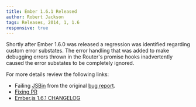 ```yaml
---
title: Ember 1.6.1 Released
author: Robert Jackson
tags: Releases, 2014, 1, 1.6
responsive: true
---
```


Shortly after Ember 1.6.0 was released a regression was identified regarding custom error substates.
The error handling that was added to make debugging errors thrown in the Router's promise hooks
inadvertently caused the error substates to be completely ignored.

For more details review the following links:

* Failing [JSBin](http://emberjs.jsbin.com/juqij/2/edit?html,js,output) from the original [bug report](https://github.com/emberjs/ember.js/issues/5148).
* [Fixing PR](https://github.com/emberjs/ember.js/pull/5166)
* [Ember.js 1.6.1 CHANGELOG](https://github.com/emberjs/ember.js/blob/v1.6.1/CHANGELOG.md)
